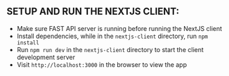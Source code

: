 ## SETUP AND RUN THE NEXTJS CLIENT:
  - Make sure FAST API server is running before running the NextJS client
  - Install dependencies, while in the `nextjs-client` directory, run `npm install`
  - Run `npm run dev` in the `nextjs-client` directory to start the client development server
  - Visit `http://localhost:3000` in the browser to view the app
